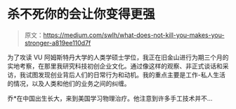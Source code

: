 # 杀不死你的会让你变得更强

> 原文：<https://medium.com/swlh/what-does-not-kill-you-makes-you-stronger-a819ee110d7f>

为了攻读 VU 阿姆斯特丹大学的人类学硕士学位，我正在旧金山进行为期三个月的实地考察，在那里我研究科技初创企业文化。通过像这样的观察、非正式谈话和采访，我试图发现创业背后人们的日常行为和动机。我的重点主要是工作-私人生活的情况，以及人类和他们的业务之间的纠缠。

乔*在中国出生长大，来到美国学习物理治疗。他注意到许多手工技术并不…